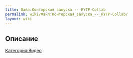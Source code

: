 ```yaml
---
title: Файл:Конторская закуска -- RYTP-Collab
permalink: wiki/Файл:Конторская_закуска_--_RYTP-Collab/
layout: wiki
---
```


## Описание

[Категория:Видео](Категория:Видео "wikilink")
